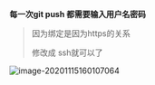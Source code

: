 

**每一次git push 都需要输入用户名密码**

> 因为绑定是因为https的关系
>
> 修改成 ssh就可以了

![image-20201115160107064](https://xiaoboblog-bucket.oss-cn-hangzhou.aliyuncs.com/blog/image-20201115160107064.png)